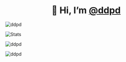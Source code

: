 <!---
- 👋 Hi, I’m [@ddpd](https://github.com/ddpd)
- 👀 I’m interested in ...
- 🌱 I’m currently learning ...
- 💞️ I’m looking to collaborate on ...
- 📫 How to reach me ...
--->
<h1 align="center">👋 Hi, I’m <a href="https://github.com/ddpd">@ddpd</a></h1>

<p align="views"> <img src="https://komarev.com/ghpvc/?username=ddpd&label=Profile%20views&color=0e75b6&style=flat" alt="ddpd" /> </p>


<!---
<h3 align="left">Connect with me:</h3>
<p align="left">
</p>
--->

<!---
<p>&nbsp;<img align="center" src="https://github-readme-stats.vercel.app/api?username=ddpd&show_icons=true&locale=en" alt="ddpd" /></p>
--->


<p><img alt="Stats" src="https://my-readme-five.vercel.app/api?username=ddpd&count_private=true&show_icons=true&show_icons=true&theme=merko" /> </p>

<p><img align="Stats2" src="https://github-readme-streak-stats.herokuapp.com/?user=ddpd&theme=merko" alt="ddpd" /></p>




<!---
[![Top Langs](https://github-readme-stats.vercel.app/api/top-langs/?username=ddpd&exclude_repo=Brainfuck)](https://github.com/ddpd/ddpd)
--->


<p><img align="Languages" src="https://github-readme-stats.vercel.app/api/top-langs?username=ddpd&show_icons=true&locale=en&layout=compact&exclude_repo=Brainfuck&theme=merko" alt="ddpd" /></p>


<!---
----------------
<p><img align="Trophies" src="https://github-profile-trophy.vercel.app/?username=ddpd&theme=merko" alt="ddpd" /></p>
----------------
--->

<!---
- ⚡ Fun fact **I think I am funny**
--->



<!---
ddpd/ddpd is a ✨ special ✨ repository because its `README.md` (this file) appears on your GitHub profile.
You can click the Preview link to take a look at your changes.
--->
